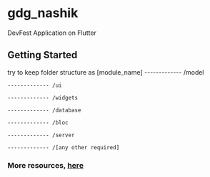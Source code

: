 # gdg_nashik

DevFest Application on Flutter 

## Getting Started

try to keep folder structure as
    [module_name]
    ------------- /model
    
    ------------- /ui
    
    ------------- /widgets
    
    ------------- /database
    
    ------------- /bloc
    
    ------------- /server
    
    ------------- /[any other required]
    

### More resources, [here](https://docs.google.com/document/d/e/2PACX-1vQy1WXdNK-swRGbH8TE_Y--d3yS_zsA41FXLY2W2WPkk4f6TCsAI0c3pH2Ecot-BhJUVziP7F8Cx83-/pub)
